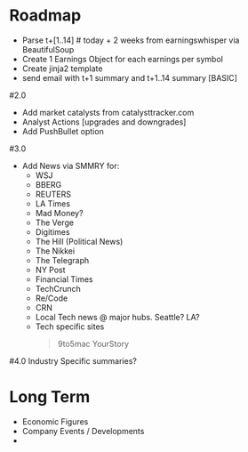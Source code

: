 # Roadmap                                                              
* Parse t+[1..14] # today + 2 weeks from earningswhisper via BeautifulSoup
* Create 1 Earnings Object for each earnings per symbol                   
* Create jinja2 template                                                  
* send email with t+1 summary and t+1..14 summary [BASIC]                 

#2.0
* Add market catalysts from catalysttracker.com  
* Analyst Actions [upgrades and downgrades] 
* Add PushBullet option

#3.0
* Add News via SMMRY for:
	- WSJ
	- BBERG
	- REUTERS
	- LA Times
	- Mad Money?
	- The Verge
	- Digitimes
	- The Hill (Political News)
	- The Nikkei
	- The Telegraph
	- NY Post
	- Financial Times
	- TechCrunch
	- Re/Code
	- CRN 
	- Local Tech news @ major hubs. Seattle? LA?
	- Tech specific sites
		> 9to5mac
		> YourStory

#4.0
Industry Specific summaries?


# Long Term
* Economic Figures
* Company Events / Developments
*
